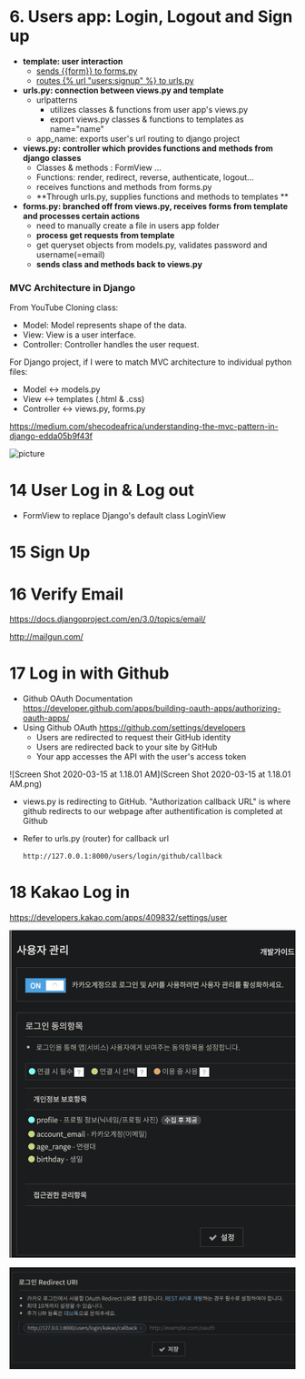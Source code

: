 # 6. Users app: Login, Logout and Sign up



- **template: user interaction**
  - [sends {{form}} to forms.py](./templates/users/login.html)
  - [routes {% url "users:signup" %} to urls.py](./templates/partials/nav.html)
- **urls.py: connection between views.py and template**
  - urlpatterns
    - utilizes classes & functions from user app's views.py 
    - export views.py classes & functions to templates as name="name"
  - app_name: exports user's url routing to django project
- **views.py: controller which provides functions and methods from django classes** 
  - Classes & methods : FormView ...
  - Functions: render, redirect, reverse, authenticate, logout...
  - receives functions and methods from forms.py
  - **Through urls.py, supplies functions and methods to templates **
- **forms.py: branched off from views.py, receives forms from template and processes certain actions**
  - need to manually create a file in users app folder
  - **process get requests from template**
  - get queryset objects from models.py, validates password and username(=email)
  - **sends class and methods back to views.py**

### MVC Architecture in Django

From YouTube Cloning class:

- Model: Model represents shape of the data.
- View: View is a user interface.
- Controller: Controller handles the user request.

For Django project, if I were to match MVC architecture to individual python files:

- Model <-> models.py
- View <-> templates (.html & .css)
- Controller <-> views.py, forms.py

https://medium.com/shecodeafrica/understanding-the-mvc-pattern-in-django-edda05b9f43f

![picture](https://miro.medium.com/max/1276/1*pHlF3KufWwX7svv4Mv4Frg.jpeg)





# 14 User Log in & Log out

- FormView to replace Django's default class LoginView

# 15 Sign Up 





# 16 Verify Email

https://docs.djangoproject.com/en/3.0/topics/email/

http://mailgun.com/

# 17 Log in with Github

- Github OAuth Documentation
  https://developer.github.com/apps/building-oauth-apps/authorizing-oauth-apps/
- Using Github OAuth
  https://github.com/settings/developers
  - Users are redirected to request their GitHub identity
  - Users are redirected back to your site by GitHub
  - Your app accesses the API with the user's access token

![Screen Shot 2020-03-15 at 1.18.01 AM](Screen Shot 2020-03-15 at 1.18.01 AM.png)

- views.py is redirecting to GitHub.
  "Authorization callback URL" is where github redirects to our webpage after authentification is completed at Github

- Refer to urls.py (router) for callback url

  ```
  http://127.0.0.1:8000/users/login/github/callback
  ```

  

# 18 Kakao Log in

https://developers.kakao.com/apps/409832/settings/user

![image-20200316212523408](image-20200316212523408.png)

![image-20200316212543040](image-20200316212543040.png)

